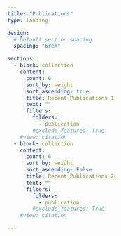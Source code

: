 ```yaml
---
title: "Publications"
type: landing

design:
  # Default section spacing
  spacing: "6rem"

sections:
  - block: collection
    content:
      count: 6
      sort_by: weight
      sort_ascending: true
      title: Recent Publications 1
      text: ""
      filters:
        folders:
          - publication
        #exclude_featured: True
    #view: citation
  - block: collection
    content:
      count: 6
      sort_by: weight
      sort_ascending: False
      title: Recent Publications 2
      text: ""
      filters:
        folders:
          - publication
        #exclude_featured: True
    #view: citation

---
```

